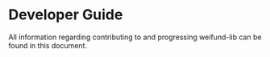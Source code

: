 # Developer Guide

All information regarding contributing to and progressing weifund-lib can be found in this document.

